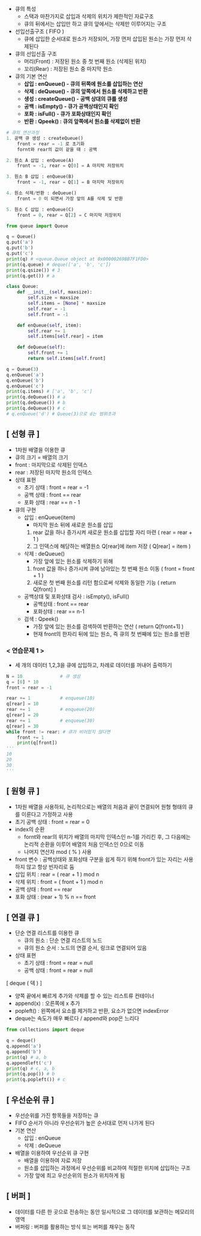 - 큐의 특성
    - 스택과 마찬가지로 삽입과 삭제의 위치가 제한적인 자료구조
    - 큐의 뒤에서는 삽입만 하고 큐의 앞에서는 삭제만 이루어지는 구조
- 선입선출구조 ( FIFO )
    - 큐에 삽입한 순서대로 원소가 저장되어, 가장 먼저 삽입된 원소는 가장 먼저 삭제된다
- 큐의 선입선출 구조
    - 머리(Front) : 저장된 원소 중 첫 번째 원소 (삭제된 위치)
    - 꼬리(Rear) : 저장된 원소 중 마지막 원소
- 큐의 기본 연산
    - **삽입 : enQueue() - 큐의 뒤쪽에 원소를 삽입하는 연산**
    - **삭제 : deQueue() - 큐의 앞쪽에서 원소를 삭제하고 반환**
    - **생성 : createQueue() - 공백 상대의 큐를 생성**
    - **공백 : isEmpty() - 큐가 공백상태인지 확인**
    - **포화 : isFull() - 큐가 포화상태인지 확인**
    - **반환 : Qpeek() : 큐의 앞쪽에서 원소를 삭제없이 반환**

```python
# 큐의 연산과정
1. 공백 큐 생성 : createQueue()
	front = rear = -1 로 초기화
	fornt와 rear의 값이 같을 때 : 공백

2. 원소 A 삽입 : enQueue(A)
	front = -1, rear = Q[0] = A 마지막 저장위치

3. 원소 B 삽입 : enQueue(B)
	front = -1, rear = Q[1] = B 마지막 저장위치

4. 원소 삭제/반환 : deQueue()
	front = 0 이 되면서 가장 앞의 A를 삭제 및 반환

5. 원소 C 삽입 : enQueue(C)
	front = 0, rear = Q[2] = C 마지막 저장위치
```

```python
from queue import Queue

q = Queue()
q.put('a')
q.put('b')
q.put('c')
print(q) # <queue.Queue object at 0x00000269BB7F1FD0>
print(q.queue) # deque(['a', 'b', 'c'])
print(q.qsize()) # 3
print(q.get()) # a
```

```python
class Queue:
    def __init__(self, maxsize):
        self.size = maxsize
        self.items = [None] * maxsize
        self.rear = -1
        self.front = -1

    def enQueue(self, item):
        self.rear += 1
        self.items[self.rear] = item

    def deQueue(self):
        self.front += 1
        return self.items[self.front]

q = Queue(3)
q.enQueue('a')
q.enQueue('b')
q.enQueue('c')
print(q.items) # ['a', 'b', 'c']
print(q.deQueue()) # a
print(q.deQueue()) # b
print(q.deQueue()) # c
# q.enQueue('d') # Queue(3)으로 d는 범위초과
```

## [ 선형 큐 ]

- 1차원 배열을 이용한 큐
- 큐의 크기 = 배열의 크기
- front : 마지막으로 삭제된 인덱스
- rear : 저장된 마지막 원소의 인덱스
- 상태 표현
    - 초기 상태 : front = rear = -1
    - 공백 상태 : front == rear
    - 포화 상태 : rear == n - 1
- 큐의 구현
    - 삽입 : enQueue(item)
        - 마지막 원소 뒤에 새로운 원소를 삽입
        1. rear 값을 하나 증가시켜 새로운 원소를 삽입할 자리 마련 ( rear = rear + 1 )
        2. 그 인덱스에 해당하는 배열원소 Q[rear]에 item 저장 ( Q[rear] = item )
    - 삭제 : deQueue()
        - 가장 앞에 있는 원소를 삭제하기 위해
        1. front 값을 하나 증가시켜 큐에 남아있는 첫 번째 원소 이동 ( front = front + 1 )
        2. 새로운 첫 번째 원소를 리턴 함으로써 삭제와 동일한 기능 ( return Q[front] )
    - 공백상태 및 포화상태 검사 : isEmpty(), isFull()
        - 공백상태 : front == rear
        - 포화상태 : rear == n-1
    - 검색 : Qpeek()
        - 가장 앞에 있는 원소를 검색하여 반환하는 연산 ( return Q[front+1] )
        - 현재 front의 한자리 뒤에 있는 원소, 즉 큐의 첫 번째에 있는 원소를 반환

### < 연습문제 1 >

- 세 개의 데이터 1,2,3을 큐에 삽입하고, 차례로 데이터를 꺼내어 출력하기

```python
N = 10              # 큐 생성
q = [0] * 10
front = rear = -1

rear += 1           # enqueue(10)
q[rear] = 10
rear += 1           # enqueue(20)
q[rear] = 20
rear += 1           # enqueue(30)
q[rear] = 30
while front != rear: # 큐가 비어있지 않다면
    front += 1
    print(q[front])
'''
10
20
30
'''
```

## [ 원형 큐 ]

- 1차원 배열을 사용하되, 논리적으로는 배열의 처음과 끝이 연결되어 원형 형태의 큐를 이룬다고 가정하고 사용
- 초기 공백 상태 : front = rear = 0
- index의 순환
    - fornt와 rear의 위치가 배열의 마지막 인덱스인 n-1를 가리킨 후, 그 다음에는 논리적 순환을 이루어 배열의 처음 인덱스인 0으로 이동
    - 나머지 연산자 mod ( % ) 사용
- front 변수 : 공백상태와 포화상태 구분을 쉽게 하기 위해 front가 있는 자리는 사용하지 않고 항상 빈자리로 둠
- 삽입 위치 : rear = ( rear + 1 ) mod n
- 삭제 위치 : front = ( front + 1 ) mod n
- 공백 상태 : front == rear
- 포화 상태 : (rear + 1) % n == front

## [ 연결 큐 ]

- 단순 연결 리스트를 이용한 큐
    - 큐의 원소 : 단순 연결 리스트의 노드
    - 큐의 원소 순서 : 노드의 연결 순서, 링크로 연결되어 있음
- 상태 표현
    - 초기 상태 : front = rear = null
    - 공백 상태 : front = rear = null

[ deque ( 덱 ) ]

- 양쪽 끝에서 빠르게 추가와 삭제를 할 수 있는 리스트류 컨테이너
- append(x) : 오른쪽에 x 추가
- popleft() : 왼쪽에서 요소를 제거하고 반환, 요소가 없으면 indexError
- deque는 속도가 매우 빠르다 / append와 pop은 느리다

```python
from collections import deque

q = deque()
q.append('a')
q.append('b')
print(q) # a, b
q.appendleft('c')
print(q) # c, a, b
print(q.pop()) # b
print(q.popleft()) # c
```

## [ 우선순위 큐 ]

- 우선순위를 가진 항목들을 저장하는 큐
- FIFO 순서가 아니라 우선순위가 높은 순서대로 먼저 나가게 된다
- 기본 연산
    - 삽입 : enQueue
    - 삭제 : deQueue
- 배열을 이용하여 우선순위 큐 구현
    - 배열을 이용하여 자료 저장
    - 원소를 삽입하는 과정에서 우선순위를 비교하여 적절한 위치에 삽입하는 구조
    - 가장 앞에 최고 우선순위의 원소가 위치하게 됨

## [ 버퍼 ]

- 데이터를 다른 한 곳으로 전송하는 동안 일시적으로 그 데이터를 보관하는 메모리의 영역
- 버퍼링 : 버퍼를 활용하는 방식 또는 버퍼를 채우는 동작
